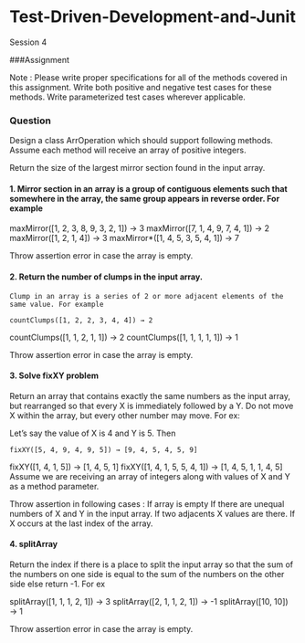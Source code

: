 # Test-Driven-Development-and-Junit
Session 4

###Assignment 

Note : 
Please write proper specifications for all of the methods covered in this assignment.
Write both positive and negative test cases for these methods.
Write parameterized test cases wherever applicable.


### Question

Design a class ArrOperation which should support following methods. Assume each method will receive an array of positive integers.

Return the size of the largest mirror section found in the input array.

#### 1. Mirror section in an array is a group of contiguous elements such that somewhere in the array, the same group appears in reverse order. For example

maxMirror([1, 2, 3, 8, 9, 3, 2, 1]) → 3
maxMirror([7, 1, 4, 9, 7, 4, 1]) → 2
maxMirror([1, 2, 1, 4]) → 3
maxMirror*([1, 4, 5, 3, 5, 4, 1]) → 7

Throw assertion error in case the array is empty.

####  2.   Return the number of clumps in the input array.

	Clump in an array is a series of 2 or more adjacent elements of the same value. For example
	
	countClumps([1, 2, 2, 3, 4, 4]) → 2
countClumps([1, 1, 2, 1, 1]) → 2
countClumps([1, 1, 1, 1, 1]) → 1

Throw assertion error in case the array is empty.

#### 3.   Solve fixXY problem

Return an array that contains exactly the same numbers as the input array, but rearranged so that every X is immediately followed by a Y. Do not move X within the array, but every other number may move. For ex: 

Let’s say the value of X is 4 and Y is 5. Then 
	
	fixXY([5, 4, 9, 4, 9, 5]) → [9, 4, 5, 4, 5, 9]
fixXY([1, 4, 1, 5]) → [1, 4, 5, 1]
fixXY([1, 4, 1, 5, 5, 4, 1]) → [1, 4, 5, 1, 1, 4, 5]
Assume we are receiving an array of integers along with values of X and Y as a method parameter.

Throw assertion in following cases : 
If array is empty
If there are unequal numbers of X and Y in the input array.
If two adjacents X values are there.
If X occurs at the last index of the array.

#### 4.  splitArray

Return the index if there is a place to split the input array so that the sum of the numbers on one side is equal to the sum of the numbers on the other side else return -1. For ex

splitArray([1, 1, 1, 2, 1]) → 3
splitArray([2, 1, 1, 2, 1]) → -1
splitArray([10, 10]) → 1

Throw assertion error in case the array is empty.


        

